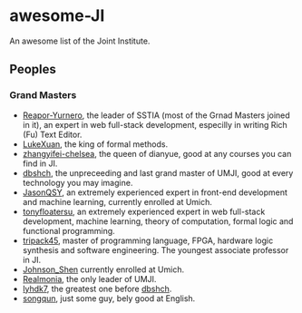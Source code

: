# awesome-JI
An awesome list of the Joint Institute.

## Peoples

### Grand Masters

- [Reapor-Yurnero](https://github.com/Reapor-Yurnero), the leader of SSTIA (most of the Grnad Masters joined in it), an expert in web full-stack development, especilly in writing Rich (Fu) Text Editor.
- [LukeXuan](https://github.com/orgs/Chuibility/people/LukeXuan), the king of formal methods.
- [zhangyifei-chelsea](https://github.com/zhangyifei-chelsea), the queen of dianyue, good at any courses you can find in JI.
- [dbshch](https://github.com/dbshch), the unpreceeding and last grand master of UMJI, good at every technology you may imagine.
- [JasonQSY](https://github.com/jasonqsy), an extremely experienced expert in front-end development and machine learning, currently enrolled at Umich.
- [tonyfloatersu](https://github.com/tonyfloatersu), an extremely experienced expert in web full-stack development, machine learning, theory of computation, formal logic and functional programming.
- [tripack45](https://github.com/tripack45), master of programming language, FPGA, hardware logic synthesis and software engineering. The youngest associate professor in JI. 
- [Johnson_Shen](https://github.com/chaogedebishi) currently enrolled at Umich.
- [Realmonia](https://github.com/Realmonia), the only leader of UMJI.
- [lyhdk7](https://github.com/lyhdk7), the greatest one before [dbshch](https://github.com/dbshch).
- [songqun](https://github.com/songqun), just some guy, bely good at English.
